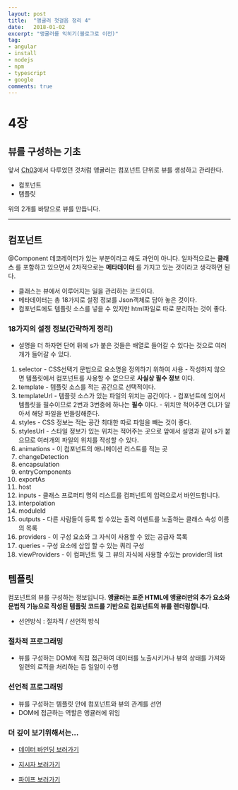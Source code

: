 ```yaml
---
layout: post
title:  "앵귤러 첫걸음 정리 4"
date:   2018-01-02
excerpt: "앵귤러를 익히기(블로그로 이전)"
tag:
- angular
- install
- nodejs
- npm
- typescript
- google
comments: true
---
```


**4장**
==

## 뷰를 구성하는 기초
앞서 [Ch03](https://github.com/SeonHyungJo/My_Study/blob/master/Angular/Ch03.md)에서 다루었던 것처럼 앵귤러는 컴포넌트 단위로 뷰를 생성하고 관리한다.

 - 컴포넌트
 - 탬플릿

위의 2개를 바탕으로 뷰를 만듭니다.

---

## 컴포넌트
@Component 데코레이터가 있는 부분이라고 해도 과언이 아니다. 일차적으로는 **클래스** 를 포함하고 있으면서 2차적으로는 **메타데이터** 를 가지고 있는 것이라고 생각하면 된다.

 - 클래스는 뷰에서 이루어지는 일을 관리하는 코드이다.
 - 메타데이터는 총 18가지로 설정 정보를 Json객체로 담아 놓은 것이다.
 - 컴포넌트에도 템플릿 소스를 넣을 수 있지만 html파일로 따로 분리하는 것이 좋다.

### 18가지의 설정 정보(간략하게 정리)
 - 설명을 더 하자면 단어 뒤에 s가 붙은 것들은 배열로 들어갈 수 있다는 것으로 여러개가 들어갈 수 있다.

  01. selector
    - CSS선택기 문법으로 요소명을 정의하기 위하여 사용
    - 작성하지 않으면 템플릿에서 컴포넌트를 사용할 수 없으므로 **사실상 필수 정보** 이다.
  02. template
    - 템플릿 소스를 적는 공간으로 선택적이다.
  03. templateUrl
    - 템플릿 소스가 있는 파일의 위치는 공간이다.
    - 컴포넌트에 있어서 템플릿을 필수이므로 2번과 3번중에 하나는 **필수** 이다.
    - 위치만 적어주면 CLI가 알아서 해당 파일을 번들링해준다.
  04. styles
    - CSS 정보는 적는 공간 최대한 따로 파일을 빼는 것이 좋다.
  05. stylesUrl
    - 스타일 정보가 있는 위치는 적어주는 곳으로 앞에서 설명과 같이 s가 붙으므로 여러개의 파일의 위치를 작성할 수 있다.
  06. animations
    - 이 컴포넌트의 애니메이션 리스트를 적는 곳
  07. changeDetection
  08. encapsulation
  09. entryComponents
  10. exportAs  
  11. host
  12. inputs
    - 클래스 프로퍼티 명의 리스트를 컴퍼넌트의 입력으로서 바인드합니다.
  13. interpolation
  14. moduleId
  15. outputs
    - 다른 사람들이 등록 할 수있는 출력 이벤트를 노출하는 클래스 속성 이름의 목록
  16. providers
    - 이 구성 요소와 그 자식이 사용할 수 있는 공급자 목록
  17. queries
    - 구성 요소에 삽입 할 수 있는 쿼리 구성
  18. viewProviders
    - 이 컴퍼넌트 및 그 뷰의 자식에 사용할 수있는 provider의 list

## 템플릿
컴포넌트의 뷰를 구성하는 정보입니다. **앵귤러는 표준 HTML에 앵귤러만의 추가 요소와 문법적 기능으로 작성된 템플릿 코드를 기반으로 컴포넌트의 뷰를 렌더링합니다.**
 - 선언방식 : 절차적 / 선언적 방식

### 절차적 프로그래밍
 - 뷰를 구성하는 DOM에 직접 접근하여 데이터를 노출시키거나 뷰의 상태를 가져와 일련의 로직을 처리하는 등 일일이 수행

### 선언적 프로그래밍
 - 뷰를 구성하는 템플릿 안에 컴포넌트와 뷰의 관계를 선언
 - DOM에 접근하는 역할은 앵귤러에 위임

### 더 깊이 보기위해서는...
 - [데이터 바인딩 보러가기](https://github.com/SeonHyungJo/My_Study/blob/master/Angular/Data_Binding.md)

 - [지시자 보러가기](https://github.com/SeonHyungJo/My_Study/blob/master/Angular/Directive.md)

 - [파이프 보러가기](https://github.com/SeonHyungJo/My_Study/blob/master/Angular/Pipe.md)
